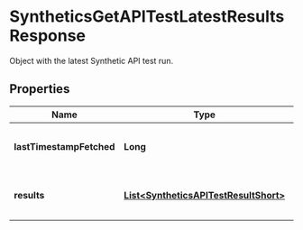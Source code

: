 

# SyntheticsGetAPITestLatestResultsResponse

Object with the latest Synthetic API test run.

## Properties

Name | Type | Description | Notes
------------ | ------------- | ------------- | -------------
**lastTimestampFetched** | **Long** | Timestamp of the latest API test run. |  [optional]
**results** | [**List&lt;SyntheticsAPITestResultShort&gt;**](SyntheticsAPITestResultShort.md) | Result of the latest API test run. |  [optional]



